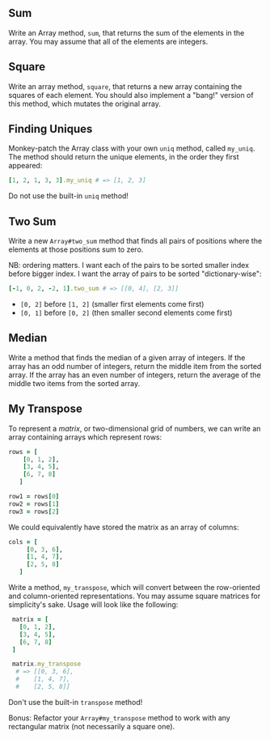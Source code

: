 ## Sum

Write an Array method, `sum`, that returns the sum of the elements in the
array. You may assume that all of the elements are integers.

## Square

Write an array method, `square`, that returns a new array containing the
squares of each element. You should also implement a "bang!" version of this
method, which mutates the original array.

## Finding Uniques

Monkey-patch the Array class with your own `uniq` method, called
`my_uniq`. The method should return the unique elements, in the order
they first appeared:

```ruby
[1, 2, 1, 3, 3].my_uniq # => [1, 2, 3]
```

Do not use the built-in `uniq` method!

## Two Sum

Write a new `Array#two_sum` method that finds all pairs of positions
where the elements at those positions sum to zero.

NB: ordering matters. I want each of the pairs to be sorted smaller
index before bigger index. I want the array of pairs to be sorted
"dictionary-wise":

```ruby
[-1, 0, 2, -2, 1].two_sum # => [[0, 4], [2, 3]]
```

 * `[0, 2]` before `[1, 2]` (smaller first elements come first)
 * `[0, 1]` before `[0, 2]` (then smaller second elements come first)

## Median

Write a method that finds the median of a given array of integers. If
the array has an odd number of integers, return the middle item from the
sorted array. If the array has an even number of integers, return the
average of the middle two items from the sorted array.

## My Transpose

To represent a *matrix*, or two-dimensional grid of numbers, we can
write an array containing arrays which represent rows:

```ruby
rows = [
    [0, 1, 2],
    [3, 4, 5],
    [6, 7, 8]
   ]

row1 = rows[0]
row2 = rows[1]
row3 = rows[2]
```

We could equivalently have stored the matrix as an array of
columns:

```ruby
cols = [
     [0, 3, 6],
     [1, 4, 7],
     [2, 5, 8]
   ]
```

Write a method, `my_transpose`, which will convert between the
row-oriented and column-oriented representations. You may assume square
matrices for simplicity's sake. Usage will look like the following:

```ruby
 matrix = [
   [0, 1, 2],
   [3, 4, 5],
   [6, 7, 8]
 ]

 matrix.my_transpose
  # => [[0, 3, 6],
  #    [1, 4, 7],
  #    [2, 5, 8]]
```

Don't use the built-in `transpose` method!

Bonus: Refactor your `Array#my_transpose` method to work with any rectangular
matrix (not necessarily a square one).
